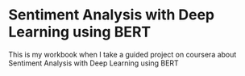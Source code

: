 # Sentiment Analysis with Deep Learning using BERT
This is my workbook when I take a guided project on coursera about Sentiment Analysis with Deep Learning using BERT
